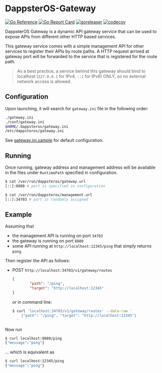 # DappsterOS-Gateway

[![Go Reference](https://pkg.go.dev/badge/github.com/dappsteros-io/DappsterOS-Gateway.svg)](https://pkg.go.dev/github.com/dappsteros-io/DappsterOS-Gateway) [![Go Report Card](https://goreportcard.com/badge/github.com/dappsteros-io/DappsterOS-Gateway)](https://goreportcard.com/report/github.com/dappsteros-io/DappsterOS-Gateway) [![goreleaser](https://github.com/dappsteros-io/DappsterOS-Gateway/actions/workflows/release.yml/badge.svg)](https://github.com/dappsteros-io/DappsterOS-Gateway/actions/workflows/release.yml) [![codecov](https://codecov.io/gh/dappsteros-io/DappsterOS-Gateway/branch/main/graph/badge.svg?token=5JIHXF1RJ4)](https://codecov.io/gh/dappsteros-io/DappsterOS-Gateway)

DappsterOS Gateway is a dynamic API gateway service that can be used to expose APIs from different other HTTP based services.

This gateway service comes with a simple management API for other services to register their APIs by route paths. A HTTP request arrived at gateway port will be forwarded to the service that is registered for the route path.

> As a best practice, a service behind this gateway should bind to localhost (`127.0.0.1` for IPv4, `::1` for IPv6) ONLY, so no external network access is allowed.

## Configuration

Upon launching, it will search for `gateway.ini` file in the following order:

```bash
./gateway.ini
./conf/gateway.ini
$HOME/.dappsteros/gateway.ini
/etc/dappsteros/gateway.ini
```

See [gateway.ini.sample](./build/etc/dappsteros/gateway.ini.sample) for default configuration.

## Running

Once running, gateway address and management address will be available in the files under `RuntimePath`  specified in configuration.

```bash
$ cat /var/run/dappsteros/gateway.url 
[::]:8080 # port is specified in configuration

$ cat /var/run/dappsteros/management.url 
[::]:34703 # port is randomly assigned
```

## Example

Assuming that

- the management API is running on port `34703`
- the gateway is running on port `8080`
- some API running at `http://localhost:12345/ping` that simply returns `pong`.

Then register the API as follows:

- POST `http://localhost:34703/v1/gateway/routes`

  ```json
  {
          "path": "/ping",
          "target": "http://localhost:12345"
  }
  ```

  or in command line:

  ```bash
  $ curl 'localhost:34703/v1/gateway/routes' --data-raw '
      {"path": "/ping", "target": "http://localhost:12345"}
    '
  ```

Now run

```bash
$ curl localhost:8080/ping
{"message":"pong"}
```

... which is equivalent as

```bash
$ curl localhost:12345/ping
{"message":"pong"}
```

